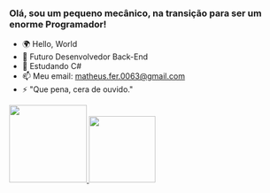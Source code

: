### Olá, sou um pequeno mecânico, na transição para ser um enorme Programador!

- 🌍 Hello, World
- 🔭 Futuro Desenvolvedor Back-End
- 🌱 Estudando C#
- 📫 Meu email: matheus.fer.0063@gmail.com
- ⚡ "Que pena, cera de ouvido."

 <div>
  <a href="https://github.com/matheus-0063">
  <img height="140em" src="https://github-readme-stats.vercel.app/api?username=matheus-0063&show_icons=true&theme=dark&include_all_commits=true&count_private=true"/>
  <img height="120em" src="https://github-readme-stats.vercel.app/api/top-langs/?username=matheus-0063&layout=compact&langs_count=7&theme=dark"/>
 
  ##
